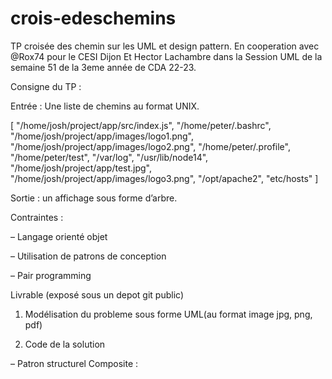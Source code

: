 # crois-edeschemins
TP croisée des chemin sur les UML et design pattern.
En cooperation avec @Rox74 pour le CESI Dijon Et Hector Lachambre dans la Session UML de la semaine 51 de la 3eme année de CDA 22-23.

Consigne du TP :

Entrée : Une liste de chemins au format UNIX.

[
"/home/josh/project/app/src/index.js",
"/home/peter/.bashrc",
"/home/josh/project/app/images/logo1.png",
"/home/josh/project/app/images/logo2.png",
"/home/peter/.profile",
"/home/peter/test",
"/var/log",
"/usr/lib/node14",
"/home/josh/project/app/test.jpg",
"/home/josh/project/app/images/logo3.png",
"/opt/apache2",
"etc/hosts"
]

Sortie : un affichage sous forme d’arbre.

Contraintes :

–	Langage orienté objet

–	Utilisation de patrons de conception

–	Pair programming

Livrable (exposé sous un depot git public)

1.	Modélisation du probleme sous forme UML(au format image jpg, png, pdf)

2.	Code de la solution


–	Patron structurel Composite : 